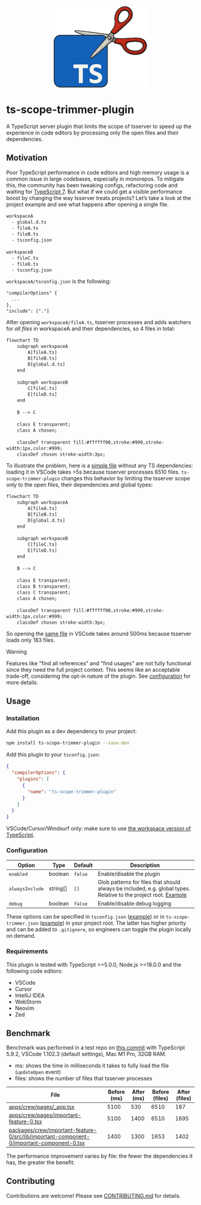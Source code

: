 <p align="center">
	<img width="250" height="217" alt="Logo" src="https://raw.githubusercontent.com/miroapp/ts-scope-trimmer-plugin/refs/heads/main/logo.png" />
</p>

# ts-scope-trimmer-plugin

A TypeScript server plugin that limits the scope of tsserver to speed up the experience in code editors by processing only the open files and their dependencies.

## Motivation

Poor TypeScript performance in code editors and high memory usage is a common issue in large codebases, especially in monorepos. To mitigate this, the community has been tweaking configs, refactoring code and waiting for [TypeScript 7](https://devblogs.microsoft.com/typescript/typescript-native-port/). But what if we could get a visible performance boost by changing the way tsserver treats projects? Let’s take a look at the project example and see what happens after opening a single file.
```
workspaceA
  - global.d.ts
  - fileA.ts
  - fileB.ts
  - tsconfig.json

workspaceB
  - fileC.ts
  - fileD.ts
  - tsconfig.json
```

`workspaceA/tsconfig.json` is the following:

```
"compilerOptions" {
  ...
},
"include": ["."]
```
After opening `workspaceA/fileA.ts`, tsserver processes and adds watchers for *all files* in workspaceA and their dependencies, so 4 files in total:

```mermaid
flowchart TD
    subgraph workspaceA
        A[fileA.ts]
        B[fileB.ts]
        D[global.d.ts]
    end

    subgraph workspaceB
        C[fileC.ts]
        E[fileD.ts]
    end

    B --> C

    class E transparent;
    class A chosen;

    classDef transparent fill:#ffffff00,stroke:#999,stroke-width:1px,color:#999;
    classDef chosen stroke-width:3px;
```

To illustrate the problem, here is a [simple file](https://github.com/voronin-ivan/large-monorepo/blob/c7bcab106ef76277739b6eebdfa30739fa549e56/apps/crew/pages/index.tsx) without any TS dependencies: loading it in VSCode takes >5s because tsserver processes 6510 files. `ts-scope-trimmer-plugin` changes this behavior by limiting the tsserver scope only to the open files, their dependencies and global types:

```mermaid
flowchart TD
    subgraph workspaceA
        A[fileA.ts]
        B[fileB.ts]
        D[global.d.ts]
    end

    subgraph workspaceB
        C[fileC.ts]
        E[fileD.ts]
    end

    B --> C

    class E transparent;
    class B transparent;
    class C transparent;
    class A chosen;

    classDef transparent fill:#ffffff00,stroke:#999,stroke-width:1px,color:#999;
    classDef chosen stroke-width:3px;
```

So opening the [same file](https://github.com/voronin-ivan/large-monorepo/blob/c7bcab106ef76277739b6eebdfa30739fa549e56/apps/crew/pages/index.tsx) in VSCode takes around 500ms because tsserver loads only 183 files.

> [!WARNING]  
> Features like "find all references" and "find usages" are not fully functional since they need the full project context. This seems like an acceptable trade-off, considering the opt-in nature of the plugin. See [configuration](#configuration) for more details.

## Usage

### Installation

Add this plugin as a dev dependency to your project:

```bash
npm install ts-scope-trimmer-plugin --save-dev
```

Add this plugin to your `tsconfig.json`:

```json
{
  "compilerOptions": {
    "plugins": [
      {
        "name": "ts-scope-trimmer-plugin"
      }
    ]
  }
}
```

VSCode/Cursor/Windsurf only: make sure to use [the workspace version of TypeScript](https://code.visualstudio.com/docs/typescript/typescript-compiling#_using-the-workspace-version-of-typescript).

### Configuration

| Option          | Type     | Default | Description                        |
| --------------- | -------- | ------- | ---------------------------------- |
| `enabled`       | boolean  | `false` | Enable/disable the plugin          |
| `alwaysInclude` | string[] | `[]`    | Glob patterns for files that should always be included, e.g. global types. Relative to the project root. [Example](https://github.com/voronin-ivan/large-monorepo/blob/4d334be486d48aa5d8f4ca03a75cdbd79f116392/tsconfig.base.json#L327) |
| `debug`         | boolean  | `false` | Enable/disable debug logging       |

These options can be specified in `tsconfig.json` ([example](https://github.com/voronin-ivan/large-monorepo/blob/4d334be486d48aa5d8f4ca03a75cdbd79f116392/tsconfig.base.json#L324)) or in `ts-scope-trimmer.json` ([example](https://github.com/voronin-ivan/large-monorepo/blob/4d334be486d48aa5d8f4ca03a75cdbd79f116392/ts-scope-trimmer.json)) in your project root. The latter has higher priority and can be added to `.gitignore`, so engineers can toggle the plugin locally on demand.

### Requirements

This plugin is tested with TypeScript >=5.0.0, Node.js >=18.0.0 and the following code editors:

- VSCode
- Cursor
- IntelliJ IDEA
- WebStorm
- Neovim
- Zed

## Benchmark

Benchmark was performed in a test repo on [this commit](https://github.com/voronin-ivan/large-monorepo/commit/1a39de7fb841879db329234e2e91b2cca55952d1) with TypeScript 5.9.2, VSCode 1.102.3 (default settings), Mac M1 Pro, 32GB RAM.
- ms: shows the time in milliseconds it takes to fully load the file (`updateOpen` event)
- files: shows the number of files that tsserver processes

| File | Before (ms) | After (ms) | Before (files) | After (files) |
| --- | --- | --- | --- | --- |
| [apps/crew/pages/_app.tsx](https://github.com/voronin-ivan/large-monorepo/blob/1a39de7fb841879db329234e2e91b2cca55952d1/apps/crew/pages/_app.tsx) | 5100 | 530 | 6510 | 187 |
| [apps/crew/pages/important-feature-0.tsx](https://github.com/voronin-ivan/large-monorepo/blob/1a39de7fb841879db329234e2e91b2cca55952d1/apps/crew/pages/important-feature-0.tsx) | 5100 | 1400 | 6510 | 1695 |
| [packages/crew/important-feature-0/src/lib/important-component-0/important-component-0.tsx](https://github.com/voronin-ivan/large-monorepo/blob/1a39de7fb841879db329234e2e91b2cca55952d1/packages/crew/important-feature-0/src/lib/important-component-0/important-component-0.tsx) | 1400 | 1300 | 1653 | 1402 |

The performance improvement varies by file: the fewer the dependencies it has, the greater the benefit.

## Contributing

Contributions are welcome! Please see [CONTRIBUTING.md](CONTRIBUTING.md) for details.
